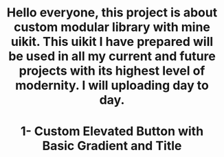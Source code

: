 <h1 align="center"> 

   Hello everyone, this project is about custom modular library with mine uikit. 
    This uikit I have prepared will be used in all my current and future projects with its highest level of modernity.
    I will uploading day to day.

<h1 align="center">  1- Custom Elevated Button with Basic Gradient and Title
